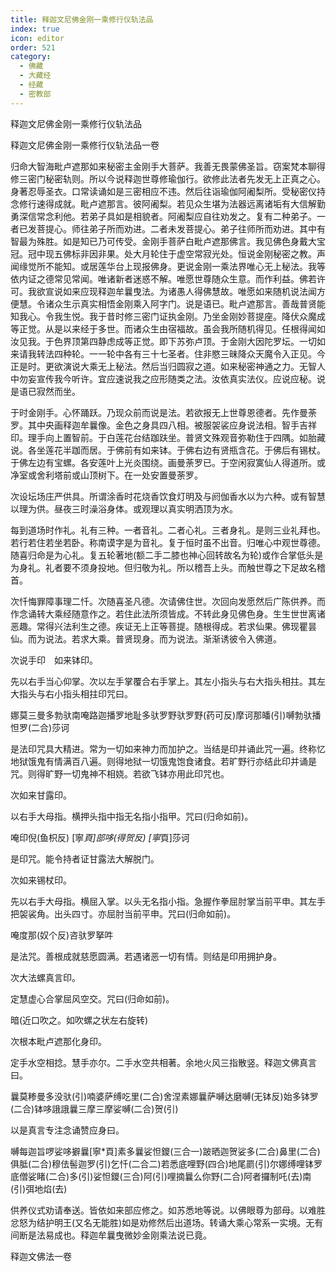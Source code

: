 ```yaml
---
title: 释迦文尼佛金刚一乘修行仪轨法品
index: true
icon: editor
order: 521
category:
  - 佛藏
  - 大藏经
  - 经藏
  - 密教部
---
```


  释迦文尼佛金刚一乘修行仪轨法品  

释迦文尼佛金刚一乘修行仪轨法品一卷  

归命大智海毗卢遮那如来秘密主金刚手大菩萨。我善无畏蒙佛圣旨。窃案梵本聊得修三密门秘密轨则。所以今说释迦世尊修瑜伽行。欲修此法者先发无上正真之心。身著忍辱圣衣。口常读诵如是三密相应不违。然后往诣瑜伽阿阇梨所。受秘密仪持念修行速得成就。毗卢遮那言。彼阿阇梨。若见众生堪为法器远离诸垢有大信解勤勇深信常念利他。若弟子具如是相貌者。阿阇梨应自往劝发之。复有二种弟子。一者已发菩提心。师往弟子所而劝进。二者未发菩提心。弟子往师所而劝进。其中有智最为殊胜。如是知已乃可传受。金刚手菩萨白毗卢遮那佛言。我见佛色身戴大宝冠。冠中现五佛标非因非果。处大月轮住于虚空常寂光处。恒说金刚秘密之教。声闻缘觉所不能知。或居莲华台上现报佛身。更说金刚一乘法界唯心无上秘法。我等依内证之德常见常闻。唯诸新者迷惑不解。唯愿世尊随众生意。而作利益。佛若许可。我欲宣说如来应现释迦牟曩曳法。为诸愚人得佛慧故。唯愿如来随机说法闻方便慧。令诸众生示真实相悟金刚乘入阿字门。说是语已。毗卢遮那言。善哉普贤能知我心。令我生悦。我于昔时修三密门证执金刚。乃坐金刚妙菩提座。降伏众魔成等正觉。从是以来经于多世。而诸众生由宿福故。虽会我所随机得见。任根得闻如汝见我。于色界顶第四静虑成等正觉。即下苏弥卢顶。于金刚大因陀罗坛。一切如来请我转法四种轮。一一轮中各有三十七圣者。住非愍三昧降众天魔令入正见。今正是时。更欲演说大乘无上秘法。然后当归圆寂之道。如来秘密神通之力。无智人中勿妄宣传我今听许。宜应速说我之应形随类之法。汝依真实法仪。应说应秘。说是语已寂然而坐。  

于时金刚手。心怀踊跃。乃现众前而说是法。若欲报无上世尊恩德者。先作曼荼罗。其中央画释迦牟曩像。金色之身具四八相。被服袈裟应身说法相。智手吉祥印。理手向上置智前。于白莲花台结跏趺坐。普贤文殊观音弥勒住于四隅。如胎藏说。各坐莲花半跏而居。于佛前有如来钵。于佛右边有贤瓶含花。于佛后有锡杖。于佛左边有宝螺。各安莲叶上光炎围绕。画曼荼罗已。于空闲寂寞仙人得道所。或净室或舍利塔前或山顶树下。在一处安置曼荼罗。  

次设坛场庄严供具。所谓涂香时花烧香饮食灯明及与阏伽香水以为六种。或有智慧以理为供。昼夜三时澡浴身体。或观理以真实明洒顶为水。  

每到道场时作礼。礼有三种。一者音礼。二者心礼。三者身礼。是则三业礼拜也。若行若住若坐若卧。称南谟字是为音礼。复于恒时虽不出音。归唯心中观世尊德。随喜归命是为心礼。复五轮著地(额二手二膝也神心回转故名为轮)或作合掌低头是为身礼。礼者要不须身投地。但归敬为礼。所以稽吾上头。而触世尊之下足故名稽首。  

次忏悔罪障事理二忏。次随喜圣凡德。次请佛住世。次回向发愿然后广陈供养。而作念诵转大乘经随意作之。若住此法所须皆成。不转此身见佛色身。生生世世离诸恶趣。常得兴法利生之德。疾证无上正等菩提。随根得成。若求仙果。佛现瞿昙仙。而为说法。若求大乘。普贤现身。而为说法。渐渐诱彼令入佛道。  

次说手印　如来钵印。  

先以右手当心仰掌。次以左手掌覆合右手掌上。其左小指头与右大指头相拄。其左大指头与右小指头相拄印咒曰。  

娜莫三曼多勃驮南唵路迦播罗地耻多驮罗野驮罗野(药可反)摩诃那皤(引)嚩勃驮播怛罗(二合)莎诃  

是法印咒具大精进。常为一切如来神力而加护之。当结是印并诵此咒一遍。终称忆地狱饿鬼有情满百八遍。则得地狱一切饿鬼饱食诸食。若旷野行亦结此印并诵是咒。则得旷野一切鬼神不相娆。若欲飞钵亦用此印咒也。  

次如来甘露印。  

以右手大母指。横押头指中指无名指小指甲。咒曰(归命如前)。  

唵印倪(鱼枳反) [寧*頁]部哆(得贺反) [寧*頁]莎诃  

是印咒。能令持者证甘露法大解脱门。  

次如来锡杖印。  

先以右手大母指。横屈入掌。以头无名指小指。急握作拳屈肘掌当前平申。其左手把袈裟角。出头四寸。亦屈肘当前平申。咒曰(归命如前)。  

唵度那(奴个反)咨驮罗拏吽  

是法咒。善根成就慈愿圆满。若遇诸恶一切有情。则结是印用拥护身。  

次大法螺真言印。  

定慧虚心合掌屈风空交。咒曰(归命如前)。  

暗(近口吹之。如吹螺之状左右旋转)  

次根本毗卢遮那化身印。  

定手水空相捻。慧手亦尔。二手水空共相著。余地火风三指散竖。释迦文佛真言曰。  

曩莫糁曼多没驮(引)喃婆萨缚吃里(二合)舍涅素娜曩萨嚩达磨嚩(无钵反)始多钵罗(二合)钵哆誐誐曩三摩三摩娑嚩(二合)贺(引)  

以是真言专注念诵赞应身曰。  

嚩每迦旨啰娑哆擗曩[寧*頁]素多曩娑怛鑁(三合一)跛晒迦贺娑多(二合)鼻里(二合)俱胝(二合)穆佉髻迦罗(引)乞忏(二合二)若悉底哩野(四合)地尾罽(引)尔娜缚哩钵罗底僧娑睹(二合)多(引)娑怛鑁(三合)阿(引)哩摘曩么你野(二合)阿者攞制吒(去)南(引)弭地焰(去)  

供养仪式劝请奉送。皆依如来部应修之。如苏悉地等说。以佛眼尊为部母。以难胜忿怒为结护明王(又名无能胜)如是劝修然后出道场。转诵大乘心常系一实境。无有间断是法易成也。释迦牟曩曳微妙金刚乘法说已竟。  

释迦文佛法一卷  
